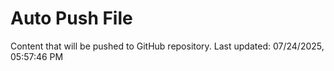 # Auto Push File

Content that will be pushed to GitHub repository.
Last updated: 07/24/2025, 05:57:46 PM